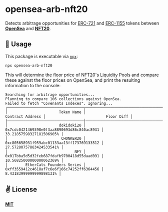 # opensea-arb-nft20
Detects arbitrage opportunities for [ERC-721](https://eips.ethereum.org/EIPS/eip-721) and [ERC-1155](https://eips.ethereum.org/EIPS/eip-1155) tokens between [__OpenSea__](https://opensea.io/) and [__NFT20__](https://nft20.io/).

## 🚀 Usage
This package is executable via [`npx`](https://medium.com/@maybekatz/introducing-npx-an-npm-package-runner-55f7d4bd282b):

```shell
npx opensea-arb-nft20
```

This will determine the floor price of NFT20's Liquidity Pools and compare these against the floor prices on OpenSea, and print the resulting information to the console:


```shell
Searching for arbitrage opportunities...
Planning to compare 106 collections against OpenSea.
Failed to fetch "Covenants Indexes". Ignoring...
┌──────────────────────────────────┬────────────────────────────────────────────┬──────────────────────────────────────┐
│                       Token Name │                           Contract Address │                           Floor Diff │
├──────────────────────────────────┼────────────────────────────────────────────┼──────────────────────────────────────┤
│                       dokidoki20 │ 0x7cdc0421469398e0f3aa8890693d86c840ac8931 │             33.21857598327181506905% │
│                        CHONKER20 │ 0xc805658931f959abc01133aa13ff173769133512 │             27.57280757883424533541% │
│                              NFY │ 0x017bba5d5d32feb687fdafb9700418d55daad091 │             10.56825000000000062369% │
│        EtherCats Founders Series │ 0xff3559412c4618af7c6e6f166c74252ff6364456 │              8.43183999999999898131% │
```

## ✌️ License
[__MIT__](./LICENSE)